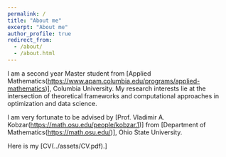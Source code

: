 ```yaml
---
permalink: /
title: "About me"
excerpt: "About me"
author_profile: true
redirect_from: 
  - /about/
  - /about.html
---
```


I am a second year Master student from [Applied Mathematics(https://www.apam.columbia.edu/programs/applied-mathematics)], Columbia University. My research interests lie at the intersection of theoretical frameworks and computational approaches in optimization and data science.

I am very fortunate to be advised by [Prof. Vladimir A. Kobzar(https://math.osu.edu/people/kobzar.1)] from [Department of Mathematics(https://math.osu.edu/)], Ohio State University. 

Here is my [CV(../assets/CV.pdf).]
